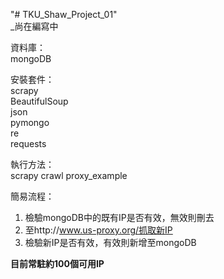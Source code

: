 "# TKU_Shaw_Project_01" <br>
_尚在編寫中

資料庫：<br>
mongoDB<br>

安裝套件：<br>
scrapy<br>
BeautifulSoup<br>
json<br>
pymongo<br>
re<br>
requests<br>

執行方法：<br>
scrapy crawl proxy_example<br>

簡易流程：<br>
1. 檢驗mongoDB中的既有IP是否有效，無效則刪去
2. 至http://www.us-proxy.org/抓取新IP
3. 檢驗新IP是否有效，有效則新增至mongoDB

**目前常駐約100個可用IP**
